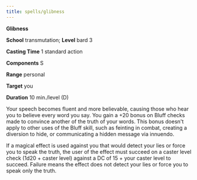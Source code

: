```yaml
---
title: spells/glibness
---
```

 **Glibness**

**School** transmutation; **Level** bard 3

**Casting Time** 1 standard action

**Components** S

**Range** personal

**Target** you

**Duration** 10 min./level (D)

Your speech becomes fluent and more believable, causing those who hear you to believe every word you say. You gain a +20 bonus on Bluff checks made to convince another of the truth of your words. This bonus doesn't apply to other uses of the Bluff skill, such as feinting in combat, creating a diversion to hide, or communicating a hidden message via innuendo.

If a magical effect is used against you that would detect your lies or force you to speak the truth, the user of the effect must succeed on a caster level check (1d20 + caster level) against a DC of 15 + your caster level to succeed. Failure means the effect does not detect your lies or force you to speak only the truth.

